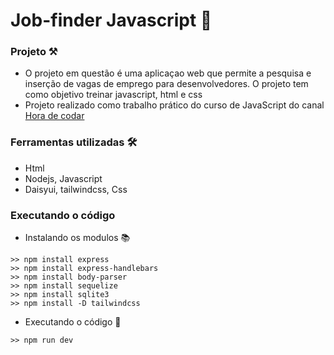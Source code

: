 # Job-finder Javascript 🦏

### Projeto ⚒️
- O projeto em questão é uma aplicaçao web que permite a pesquisa e inserção de vagas de emprego para desenvolvedores. O projeto tem como objetivo treinar javascript, html e css
- Projeto realizado como trabalho prático do curso de JavaScript do canal <a href="https://www.udemy.com/course/javascript-do-basico-ao-avancado-com-node-e-projetos/">Hora de codar</a> 

### Ferramentas utilizadas 🛠️
- Html
- Nodejs, Javascript
- Daisyui, tailwindcss, Css

### Executando o código
- Instalando os modulos 📚

```
>> npm install express
>> npm install express-handlebars
>> npm install body-parser
>> npm install sequelize
>> npm install sqlite3
>> npm install -D tailwindcss
```

- Executando o código 🚀
```
>> npm run dev
```
